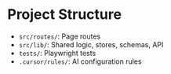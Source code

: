 # Project Structure

- `src/routes/`: Page routes
- `src/lib/`: Shared logic, stores, schemas, API
- `tests/`: Playwright tests
- `.cursor/rules/`: AI configuration rules
